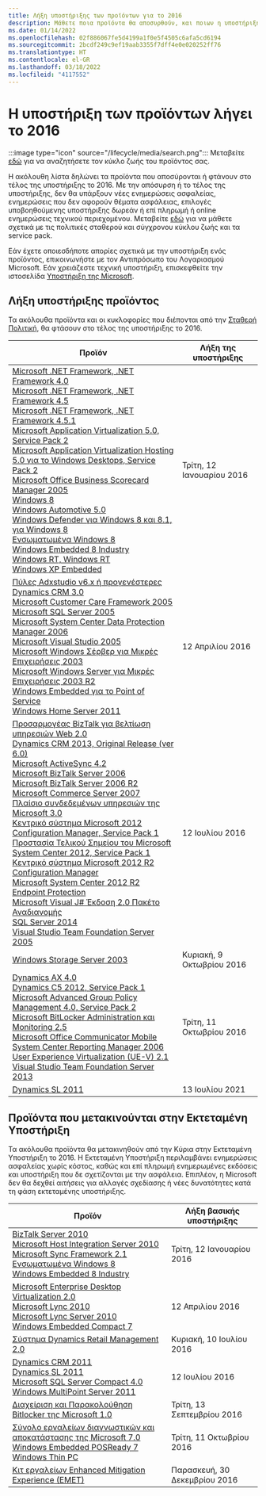 ```yaml
---
title: Λήξη υποστήριξης των προϊόντων για το 2016
description: Μάθετε ποια προϊόντα θα αποσυρθούν, και ποιων η υποστήριξη θα τερματισθεί ή θα μετακινηθούν από την κύρια υποστήριξη στην εκτεταμένη υποστήριξη το 2016.
ms.date: 01/14/2022
ms.openlocfilehash: 02f886067fe5d4199a1f0e5f4505c6afa5cd6194
ms.sourcegitcommit: 2bcdf249c9ef19aab3355f7dff4e0e020252ff76
ms.translationtype: HT
ms.contentlocale: el-GR
ms.lasthandoff: 03/18/2022
ms.locfileid: "4117552"
---
```

# <a name="products-ending-support-in-2016"></a>Η υποστήριξη των προϊόντων λήγει το 2016

:::image type="icon" source="/lifecycle/media/search.png":::
Μεταβείτε [εδώ](/lifecycle/products/) για να αναζητήσετε τον κύκλο ζωής του προϊόντος σας.

Η ακόλουθη λίστα δηλώνει τα προϊόντα που αποσύρονται ή φτάνουν στο τέλος της υποστήριξης το 2016. Με την απόσυρση ή το τέλος της υποστήριξης, δεν θα υπάρξουν νέες ενημερώσεις ασφαλείας, ενημερώσεις που δεν αφορούν θέματα ασφάλειας, επιλογές υποβοηθούμενης υποστήριξης δωρεάν ή επί πληρωμή ή online ενημερώσεις τεχνικού περιεχομένου. Μεταβείτε [εδώ](/lifecycle/overview/product-end-of-support-overview) για να μάθετε σχετικά με τις πολιτικές σταθερού και σύγχρονου κύκλου ζωής και τα service pack.

Εάν έχετε οποιεσδήποτε απορίες σχετικά με την υποστήριξη ενός προϊόντος, επικοινωνήστε με τον Αντιπρόσωπο του Λογαριασμού Microsoft. Εάν χρειάζεστε τεχνική υποστήριξη, επισκεφθείτε την ιστοσελίδα [Υποστήριξη της Microsoft](https://support.microsoft.com/contactus/?ws=support).





## <a name="products-reaching-end-of-support"></a>Λήξη υποστήριξης προϊόντος

Τα ακόλουθα προϊόντα και οι κυκλοφορίες που διέπονται από την [Σταθερή Πολιτική](/lifecycle/policies/fixed), θα φτάσουν στο τέλος της υποστήριξης το 2016.

| Προϊόν | Λήξη της υποστήριξης |
| --- | --- |
| [Microsoft .NET Framework, .NET Framework 4.0](/lifecycle/products/microsoft-net-framework?branch=live)<br>[Microsoft .NET Framework, .NET Framework 4.5](/lifecycle/products/microsoft-net-framework?branch=live)<br>[Microsoft .NET Framework, .NET Framework 4.5.1](/lifecycle/products/microsoft-net-framework?branch=live)<br>[Microsoft Application Virtualization 5.0, Service Pack 2](/lifecycle/products/microsoft-application-virtualization-50?branch=live)<br>[Microsoft Application Virtualization Hosting 5.0 για το Windows Desktops, Service Pack 2](/lifecycle/products/microsoft-application-virtualization-hosting-50?branch=live)<br>[Microsoft Office Business Scorecard Manager 2005](/lifecycle/products/microsoft-office-business-scorecard-manager-2005?branch=live)<br>[Windows 8](/lifecycle/products/windows-8?branch=live)<br>[Windows Automotive 5.0](/lifecycle/products/windows-automotive-50?branch=live)<br>[Windows Defender για Windows 8 και 8.1, για Windows 8](/lifecycle/products/windows-defender-for-windows-8-and-81?branch=live)<br>[Ενσωματωμένα Windows 8](/lifecycle/products/windows-embedded-8?branch=live)<br>[Windows Embedded 8 Industry](/lifecycle/products/windows-embedded-8-industry?branch=live)<br>[Windows RT, Windows RT](/lifecycle/products/windows-rt?branch=live)<br>[Windows XP Embedded](/lifecycle/products/windows-xp-embedded?branch=live)<br> | Τρίτη, 12 Ιανουαρίου 2016 |
| [Πύλες Adxstudio v6.x ή προγενέστερες](/lifecycle/products/adxstudio-portals-v6x-or-prior?branch=live)<br>[Dynamics CRM 3.0](/lifecycle/products/dynamics-crm-30?branch=live)<br>[Microsoft Customer Care Framework 2005](/lifecycle/products/microsoft-customer-care-framework-2005?branch=live)<br>[Microsoft SQL Server 2005](/lifecycle/products/microsoft-sql-server-2005?branch=live)<br>[Microsoft System Center Data Protection Manager 2006](/lifecycle/products/microsoft-system-center-data-protection-manager-2006?branch=live)<br>[Microsoft Visual Studio 2005](/lifecycle/products/microsoft-visual-studio-2005?branch=live)<br>[Microsoft Windows Σέρβερ για Μικρές Επιχειρήσεις 2003](/lifecycle/products/microsoft-windows-small-business-server-2003?branch=live)<br>[Microsoft Windows Server για Μικρές Επιχειρήσεις 2003 R2](/lifecycle/products/microsoft-windows-small-business-server-2003-r2-?branch=live)<br>[Windows Embedded για το Point of Service](/lifecycle/products/windows-embedded-for-point-of-service?branch=live)<br>[Windows Home Server 2011](/lifecycle/products/windows-home-server-2011?branch=live)<br> | 12 Απριλίου 2016 |
| [Προσαρμογέας BizTalk για βελτίωση υπηρεσιών Web 2.0](/lifecycle/products/biztalk-adapter-for-web-services-enhancement-20?branch=live)<br>[Dynamics CRM 2013, Original Release (ver 6.0)](/lifecycle/products/dynamics-crm-2013?branch=live)<br>[Microsoft ActiveSync 4.2](/lifecycle/products/microsoft-activesync-42?branch=live)<br>[Microsoft BizTalk Server 2006](/lifecycle/products/microsoft-biztalk-server-2006?branch=live)<br>[Microsoft BizTalk Server 2006 R2](/lifecycle/products/microsoft-biztalk-server-2006-r2?branch=live)<br>[Microsoft Commerce Server 2007](/lifecycle/products/microsoft-commerce-server-2007?branch=live)<br>[Πλαίσιο συνδεδεμένων υπηρεσιών της Microsoft 3.0](/lifecycle/products/microsoft-connected-services-framework-30?branch=live)<br>[Κεντρικό σύστημα Microsoft 2012 Configuration Manager, Service Pack 1](/lifecycle/products/microsoft-system-center-2012-configuration-manager?branch=live)<br>[Προστασία Τελικού Σημείου του Microsoft System Center 2012, Service Pack 1](/lifecycle/products/microsoft-system-center-2012-endpoint-protection?branch=live)<br>[Κεντρικό σύστημα Microsoft 2012 R2 Configuration Manager](/lifecycle/products/microsoft-system-center-2012-r2-configuration-manager?branch=live)<br>[Microsoft System Center 2012 R2 Endpoint Protection](/lifecycle/products/microsoft-system-center-2012-r2-endpoint-protection?branch=live)<br>[Microsoft Visual J# Έκδοση 2.0 Πακέτο Αναδιανομής](/lifecycle/products/microsoft-visual-j-version-20-redistributable-package?branch=live)<br>[SQL Server 2014](/lifecycle/products/sql-server-2014?branch=live)<br>[Visual Studio Team Foundation Server 2005](/lifecycle/products/microsoft-visual-studio-2005-team-foundation-server?branch=live)<br> | 12 Ιουλίου 2016 |
| [Windows Storage Server 2003](/lifecycle/products/windows-storage-server-2003?branch=live)<br> | Κυριακή, 9 Οκτωβρίου 2016 |
| [Dynamics AX 4.0](/lifecycle/products/dynamics-ax-40?branch=live)<br>[Dynamics C5 2012, Service Pack 1](/lifecycle/products/dynamics-c5-2012?branch=live)<br>[Microsoft Advanced Group Policy Management 4.0, Service Pack 2](/lifecycle/products/microsoft-advanced-group-policy-management-40?branch=live)<br>[Microsoft BitLocker Administration και Monitoring 2.5](/lifecycle/products/microsoft-bitlocker-administration-and-monitoring-25?branch=live)<br>[Microsoft Office Communicator Mobile](/lifecycle/products/microsoft-office-communicator-mobile?branch=live)<br>[System Center Reporting Manager 2006](/lifecycle/products/system-center-reporting-manager-2006?branch=live)<br>[User Experience Virtualization (UE-V) 2.1](/lifecycle/products/user-experience-virtualization-uev-21?branch=live)<br>[Visual Studio Team Foundation Server 2013](/lifecycle/products/visual-studio-team-foundation-server-2013?branch=live)<br> | Τρίτη, 11 Οκτωβρίου 2016 |
| [Dynamics SL 2011](/lifecycle/products/dynamics-sl-2011?branch=live)<br> | 13 Ιουλίου 2021 |


## <a name="products-moving-to-extended-support"></a>Προϊόντα που μετακινούνται στην Εκτεταμένη Υποστήριξη

Τα ακόλουθα προϊόντα θα μετακινηθούν από την Κύρια στην Εκτεταμένη Υποστήριξη το 2016. Η Εκτεταμένη Υποστήριξη περιλαμβάνει ενημερώσεις ασφαλείας χωρίς κόστος, καθώς και επί πληρωμή ενημερωμένες εκδόσεις και υποστήριξη που δε σχετίζονται με την ασφάλεια. Επιπλέον, η Microsoft δεν θα δεχθεί αιτήσεις για αλλαγές σχεδίασης ή νέες δυνατότητες κατά τη φάση εκτεταμένης υποστήριξης.

| Προϊόν | Λήξη βασικής υποστήριξης |
| --- | --- |
| [BizTalk Server 2010](/lifecycle/products/biztalk-server-2010?branch=live)<br>[Microsoft Host Integration Server 2010](/lifecycle/products/microsoft-host-integration-server-2010?branch=live)<br>[Microsoft Sync Framework 2.1](/lifecycle/products/microsoft-sync-framework-21?branch=live)<br>[Ενσωματωμένα Windows 8](/lifecycle/products/windows-embedded-8?branch=live)<br>[Windows Embedded 8 Industry](/lifecycle/products/windows-embedded-8-industry?branch=live)<br> | Τρίτη, 12 Ιανουαρίου 2016 |
| [Microsoft Enterprise Desktop Virtualization 2.0](/lifecycle/products/microsoft-enterprise-desktop-virtualization-20?branch=live)<br>[Microsoft Lync 2010](/lifecycle/products/microsoft-lync-2010?branch=live)<br>[Microsoft Lync Server 2010](/lifecycle/products/microsoft-lync-server-2010?branch=live)<br>[Windows Embedded Compact 7](/lifecycle/products/windows-embedded-compact-7?branch=live)<br> | 12 Απριλίου 2016 |
| [Σύστημα Dynamics Retail Management 2.0](/lifecycle/products/dynamics-retail-management-system-20?branch=live)<br> | Κυριακή, 10 Ιουλίου 2016 |
| [Dynamics CRM 2011](/lifecycle/products/dynamics-crm-2011?branch=live)<br>[Dynamics SL 2011](/lifecycle/products/dynamics-sl-2011?branch=live)<br>[Microsoft SQL Server Compact 4.0](/lifecycle/products/microsoft-sql-server-compact-40?branch=live)<br>[Windows MultiPoint Server 2011](/lifecycle/products/windows-multipoint-server-2011?branch=live)<br> | 12 Ιουλίου 2016 |
| [Διαχείριση και Παρακολούθηση Bitlocker της Microsoft 1.0](/lifecycle/products/microsoft-bitlocker-administration-and-monitoring-10?branch=live)<br> | Τρίτη, 13 Σεπτεμβρίου 2016 |
| [Σύνολο εργαλείων διαγνωστικών και αποκατάστασης της Microsoft 7.0](/lifecycle/products/microsoft-diagnostics-and-recovery-toolset-70?branch=live)<br>[Windows Embedded POSReady 7](/lifecycle/products/windows-embedded-posready-7?branch=live)<br>[Windows Thin PC](/lifecycle/products/windows-thin-pc?branch=live)<br> | Τρίτη, 11 Οκτωβρίου 2016 |
| [Κιτ εργαλείων Enhanced Mitigation Experience (EMET)](/lifecycle/products/enhanced-mitigation-experience-toolkit-emet?branch=live)<br> | Παρασκευή, 30 Δεκεμβρίου 2016 |
